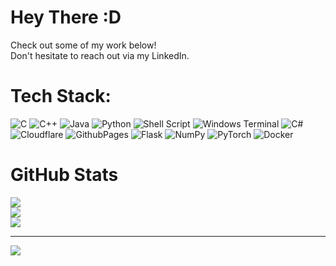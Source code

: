 # Hey There :D
Check out some of my work below!<br>Don't hesitate to reach out via my LinkedIn.


# Tech Stack:
![C](https://img.shields.io/badge/c-%2300599C.svg?style=flat-square&logo=c&logoColor=white) ![C++](https://img.shields.io/badge/c++-%2300599C.svg?style=flat-square&logo=c%2B%2B&logoColor=white) ![Java](https://img.shields.io/badge/java-%23ED8B00.svg?style=flat-square&logo=openjdk&logoColor=white) ![Python](https://img.shields.io/badge/python-3670A0?style=flat-square&logo=python&logoColor=ffdd54) ![Shell Script](https://img.shields.io/badge/shell_script-%23121011.svg?style=flat-square&logo=gnu-bash&logoColor=white) ![Windows Terminal](https://img.shields.io/badge/Windows%20Terminal-%234D4D4D.svg?style=flat-square&logo=windows-terminal&logoColor=white) ![C#](https://img.shields.io/badge/c%23-%23239120.svg?style=flat-square&logo=csharp&logoColor=white) ![Cloudflare](https://img.shields.io/badge/Cloudflare-F38020?style=flat-square&logo=Cloudflare&logoColor=white) ![GithubPages](https://img.shields.io/badge/github%20pages-121013?style=flat-square&logo=github&logoColor=white) ![Flask](https://img.shields.io/badge/flask-%23000.svg?style=flat-square&logo=flask&logoColor=white) ![NumPy](https://img.shields.io/badge/numpy-%23013243.svg?style=flat-square&logo=numpy&logoColor=white) ![PyTorch](https://img.shields.io/badge/PyTorch-%23EE4C2C.svg?style=flat-square&logo=PyTorch&logoColor=white) ![Docker](https://img.shields.io/badge/docker-%230db7ed.svg?style=flat-square&logo=docker&logoColor=white)

# GitHub Stats
![](https://github-readme-stats.vercel.app/api?username=gcc4p&theme=dark&hide_border=true&include_all_commits=false&count_private=true)<br/>
![](https://github-readme-streak-stats.herokuapp.com/?user=gcc4p&theme=dark&hide_border=true)<br/>
![](https://github-readme-stats.vercel.app/api/top-langs/?username=gcc4p&theme=dark&hide_border=true&include_all_commits=false&count_private=true&layout=compact)

---
[![](https://visitcount.itsvg.in/api?id=gcc4p&icon=7&color=1)](https://visitcount.itsvg.in)

<!-- Proudly created with GPRM ( https://gprm.itsvg.in ) -->
